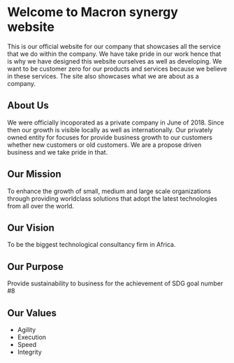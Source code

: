 # Welcome to Macron synergy website

This is our official website for our company that showcases all the service that we do within the company. We have take pride in our work hence that is why we have designed this website ourselves as well as developing. We want to be customer zero for our products and services because we believe in these services. The site also showcases what we are about as a company.

## About Us

We were officially incoporated as a private company in June of 2018. Since then our growth is visible locally as well as internationally. Our privately owned entity for focuses for provide business growth to our customers whether new customers or old customers. We are a propose driven business and we take pride in that.

## Our Mission

To enhance the growth of small, medium and large scale organizations through providing worldclass solutions that adopt the latest technologies from all over the world. 

## Our Vision

To be the biggest technological consultancy firm in Africa.

## Our Purpose

Provide sustainability to business for the achievement of SDG goal number #8

## Our Values

- Agility
- Execution
- Speed
- Integrity
